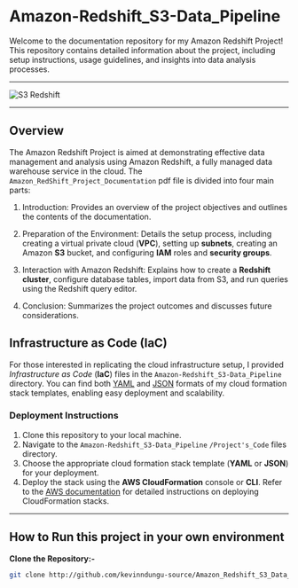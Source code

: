 # Amazon-Redshift_S3-Data_Pipeline

Welcome to the documentation repository for my Amazon Redshift Project! This repository contains detailed information about the project, including setup instructions, usage guidelines, and insights into data analysis processes.

---

![S3 Redshift](https://github.com/kevinndungu-source/Amazon_Redshift_S3_Data_Pipeline/assets/114335263/11fafc6b-288a-4163-8cd3-369fd19bd164)

---

## Overview

The Amazon Redshift Project is aimed at demonstrating effective data management and analysis using Amazon Redshift, a fully managed data warehouse service in the cloud. The `Amazon_RedShift_Project_Documentation` pdf file is divided into four main parts:

1. Introduction: Provides an overview of the project objectives and outlines the contents of the documentation.
   
2. Preparation of the Environment: Details the setup process, including creating a virtual private cloud (**VPC**), setting up **subnets**, creating an Amazon **S3** bucket, and configuring **IAM** roles and **security groups**.

3. Interaction with Amazon Redshift: Explains how to create a **Redshift cluster**, configure database tables, import data from S3, and run queries using the Redshift query editor.

4. Conclusion: Summarizes the project outcomes and discusses future considerations.

## Infrastructure as Code (IaC)

For those interested in replicating the cloud infrastructure setup, I provided *Infrastructure as Code* (**IaC**) files in the `Amazon-Redshift_S3-Data_Pipeline` directory. You can find both [YAML](https://github.com/kevinndungu-source/Amazon_Redshift_S3_Data_Pipeline/blob/main/Project's_Code/Amazon_RedShift_Cloud_Formation_Stack_YAML_Code.yml) and [JSON](https://github.com/kevinndungu-source/Amazon_Redshift_S3_Data_Pipeline/blob/main/Project's_Code/Amazon_RedShift_Cloud_Formation_Stack_JSON_Code.json) formats of my cloud formation stack templates, enabling easy deployment and scalability.

### Deployment Instructions

1. Clone this repository to your local machine.
2. Navigate to the `Amazon-Redshift_S3-Data_Pipeline` `/Project's_Code` files directory.
3. Choose the appropriate cloud formation stack template (**YAML** or **JSON**) for your deployment.
4. Deploy the stack using the **AWS CloudFormation** console or **CLI**. Refer to the [AWS documentation](https://docs.aws.amazon.com/whitepapers/latest/overview-deployment-options/aws-cloudformation.html) for detailed instructions on deploying CloudFormation stacks.

---

## How to Run this project in your own environment

**Clone the Repository:-**
   ```sh
   git clone http://github.com/kevinndungu-source/Amazon_Redshift_S3_Data_Pipeline
